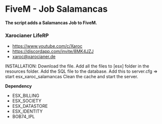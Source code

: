 # FiveM - Job Salamancas

**The script adds a Salamancas Job to FiveM.**

### **Xarocianer LifeRP**
- https://www.youtube.com/c/Xaroc
- https://discordapp.com/invite/8MK4JZJ
- xaroc@xarocianer.de

INSTALLATION:
Download the file.
Add all the files to [esx] folder in the resources folder.
Add the SQL file to the database.
Add this to server.cfg => start esx_xaroc_salamancas
Clean the cache and start the server.

**Dependency** 
- ESX_BILLING
- ESX_SOCIETY
- ESX_DATASTORE
- ESX_IDENTITY
- BOB74_IPL